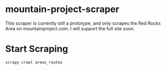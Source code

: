# mountain-project-scraper
This scraper is currently still a prototype, and only scrapes the Red Rocks Area on mountainproject.com. I will support the full site soon.

# Start Scraping
```
scrapy crawl areas_routes
```
